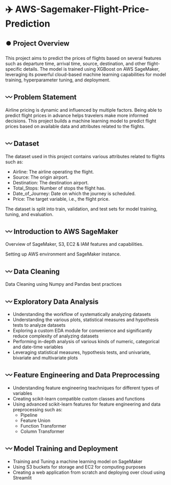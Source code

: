 # ✈️ AWS-Sagemaker-Flight-Price-Prediction



## ⏺️ Project Overview
This project aims to predict the prices of flights based on several features such as departure time, arrival time, source, destination, and other flight-specific details. The model is trained using XGBoost on AWS SageMaker, leveraging its powerful cloud-based machine learning capabilities for model training, hyperparameter tuning, and deployment.


## 〰️ Problem Statement
Airline pricing is dynamic and influenced by multiple factors. Being able to predict flight prices in advance helps travelers make more informed decisions. This project builds a machine learning model to predict flight prices based on available data and attributes related to the flights.


## 〰️ Dataset
The dataset used in this project contains various attributes related to flights such as:

- Airline: The airline operating the flight.
- Source: The origin airport.
- Destination: The destination airport.
- Total_Stops: Number of stops the flight has.
- Date_of_Journey: Date on which the journey is scheduled.
- Price: The target variable, i.e., the flight price.
 
The dataset is split into train, validation, and test sets for model training, tuning, and evaluation.



## 〰️ Introduction to AWS SageMaker

Overview of SageMaker, S3, EC2 & IAM features and capabilities.

Setting up AWS environment and SageMaker instance.


## 〰️ Data Cleaning

Data Cleaning using Numpy and Pandas best practices


## 〰️ Exploratory Data Analysis

- Understanding the workflow of systematically analyzing datasets
- Understanding the various plots, statistical measures and hypothesis tests to analyze datasets
- Exploring a custom EDA module for convenience and significantly reduce complexity of analyzing datasets
- Performing in-depth analysis of various kinds of numeric, categorical and date-time variables
- Leveraging statistical measures, hypothesis tests, and univariate, bivariate and multivariate plots

 
## 〰️ Feature Engineering and Data Preprocessing

- Understanding feature engineering teachniques for different types of variables
- Creating scikit-learn compatible custom classes and functions
- Using advanced scikit-learn features for feature engineering and data preprocessing such as:
  - Pipeline
  - Feature Union
  - Function Transformer
  - Column Transformer
   
## 〰️ Model Training and Deployment

- Training and Tuning a machine learning model on SageMaker
- Using S3 buckets for storage and EC2 for computing purposes
- Creating a web application from scratch and deploying over cloud using Streamlit
